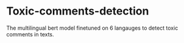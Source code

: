 # Toxic-comments-detection
The multilingual bert model finetuned on 6 langauges to detect toxic comments in texts.
